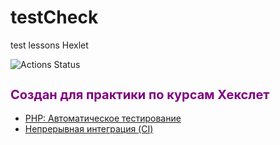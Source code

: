 # testCheck
test lessons Hexlet

![Actions Status](https://github.com/to-antonova/testCheck/actions/workflows/main.yml/badge.svg)

<h2 style="color: purple; font-size: 20px;">Создан для практики по курсам Хекслет</h2>
<ul>
  <li>
    <a href="https://ru.hexlet.io/courses/php-testing/lessons/ci/theory_unit">PHP: Автоматическое тестирование</a>
  </li>
  <li>
    <a href="https://ru.hexlet.io/courses/github-actions">Непрерывная интеграция (CI)</a>
  </li>
</ul>
